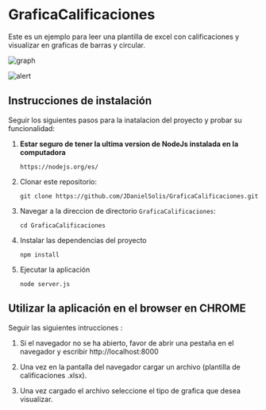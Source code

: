 # GraficaCalificaciones

Este es un ejemplo para leer una plantilla de excel con calificaciones y visualizar en graficas de barras y circular.

![graph](https://user-images.githubusercontent.com/44902537/48446351-3f4cc680-e756-11e8-9065-74c7b9a98405.png)

![alert](https://user-images.githubusercontent.com/44902537/48428513-6a202600-e728-11e8-8bb5-3115027f1916.png)

## Instrucciones de instalación

Seguir los siguientes pasos para la inatalacion del proyecto y probar su funcionalidad:

1. **Estar seguro de tener la ultima version de NodeJs instalada en la computadora**
    ```
    https://nodejs.org/es/
    ```

1. Clonar este repositorio:
    ```
    git clone https://github.com/JDanielSolis/GraficaCalificaciones.git
    ```

1. Navegar a la direccion de directorio `GraficaCalificaciones`:
    ```
    cd GraficaCalificaciones
    ```

1. Instalar las dependencias del proyecto
    ```
    npm install
    ```
  
1. Ejecutar la aplicación
    ```
    node server.js
    ```

## Utilizar la aplicación en el browser en CHROME

Seguir las siguientes intrucciones :

1. Si el navegador no se ha abierto, favor de abrir una pestaña en el navegador y escribir http://localhost:8000 
 
1. Una vez en la pantalla del navegador cargar un archivo (plantilla de calificaciones .xlsx).
 
1. Una vez cargado el archivo seleccione el tipo de grafica que desea visualizar.
